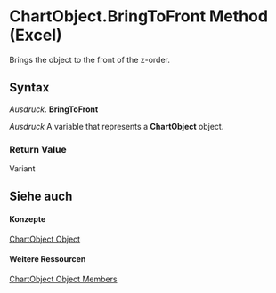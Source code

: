 
# ChartObject.BringToFront Method (Excel)

Brings the object to the front of the z-order.


## Syntax

 _Ausdruck_. **BringToFront**

 _Ausdruck_ A variable that represents a **ChartObject** object.


### Return Value

Variant


## Siehe auch


#### Konzepte


[ChartObject Object](b546e6f2-7ac6-2dea-eba2-f98f68f3df65.md)
#### Weitere Ressourcen


[ChartObject Object Members](http://msdn.microsoft.com/library/b53f82f3-1144-b471-cacc-28bbbc493eba%28Office.15%29.aspx)